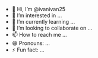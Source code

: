 - 👋 Hi, I’m @ivanivan25
- 👀 I’m interested in ...
- 🌱 I’m currently learning ...
- 💞️ I’m looking to collaborate on ...
- 📫 How to reach me ...
- 😄 Pronouns: ...
- ⚡ Fun fact: ...

<!---
ivanivan25/ivanivan25 is a ✨ special ✨ repository because its `README.md` (this file) appears on your GitHub profile.
You can click the Preview link to take a look at your changes.
HI, IM @ivanivan25
-hi


--->
